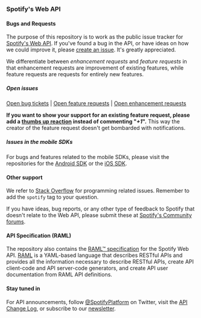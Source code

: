 ### Spotify's Web API

#### Bugs and Requests
The purpose of this repository is to work as the public issue tracker for [Spotify's Web API](https://developer.spotify.com/web-api). If you've found a bug in the API, or have ideas on how we could improve it, please [create an issue](https://www.github.com/spotify/web-api/issues). It's greatly appreciated.

We differentiate between *enhancement requests* and *feature requests* in that enhancement requests are improvement of existing features, while feature requests are requests for entirely new features.

##### Open issues
[Open bug tickets](https://github.com/spotify/web-api/labels/bug) | [Open feature requests](https://github.com/spotify/web-api/issues?q=feature+is%3Aopen+label%3A%22feature+request%22) | [Open enhancement requests](https://github.com/spotify/web-api/issues?q=feature+is%3Aopen+label%3A%22enhancement%22)

**If you want to show your support for an existing feature request, please add a [thumbs up reaction](https://github.com/blog/2119-add-reactions-to-pull-requests-issues-and-comments) instead of commenting  "_+1_".** This way the creator of the feature request doesn't get bombarded with notifications.

##### Issues in the mobile SDKs
For bugs and features related to the mobile SDKs, please visit the repositories for the [Android SDK](https://github.com/spotify/android-sdk/) or the [iOS SDK](https://github.com/spotify/ios-sdk/).

#### Other support
We refer to [Stack Overflow](http://stackoverflow.com/questions/tagged/spotify) for programming related issues. Remember to add the `spotify` tag to your question.

If you have ideas, bug reports, or any other type of feedback to Spotify that doesn't relate to the Web API, please submit these at [Spotify's Community forums](https://community.spotify.com/).

#### API Specification (RAML)
The repository also contains the [RAML™ specification](https://github.com/spotify/web-api/tree/master/specifications/raml) for the Spotify Web API. [RAML](http://raml.org/index.html) is a YAML-based language that describes RESTful APIs and provides all the information necessary to describe RESTful APIs, create API client-code and API server-code generators, and create API user documentation from RAML API definitions.

#### Stay tuned in
For API announcements, follow [@SpotifyPlatform](https://www.twitter.com/spotifyplatform) on Twitter, visit the [API Change Log](https://developer.spotify.com/web-api/change-log/), or subscribe to our [newsletter](https://developer.spotify.com/web-api/).
